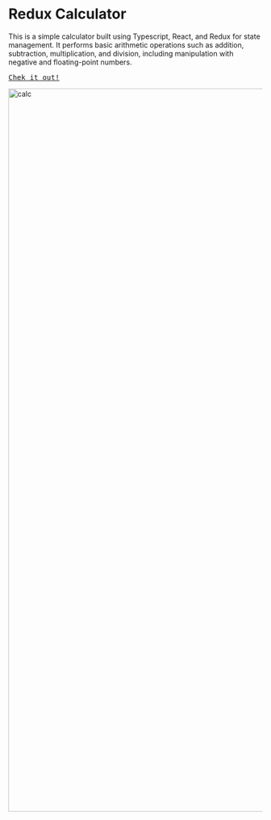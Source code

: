 # Redux Calculator

This is a simple calculator built using Typescript, React, and Redux for state management. It performs basic arithmetic operations such as addition, 
subtraction, multiplication, and division, including manipulation with negative and floating-point numbers. 

<kbd><a href="https://uuuuuvika.github.io/calculator-baby/">Chek it out!</a></kbd>

<img width="1435" alt="calc" src="https://user-images.githubusercontent.com/47716922/229536435-8d939257-eb75-4cb1-a7a9-d0da5ee66004.png">
